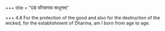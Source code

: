+++
title = "08 परित्राणाय साधूनाम्"

+++
4.8 For the protection of the good and also for the destruction of the
wicked, for the establishment of Dharma, am I born from age to age.
